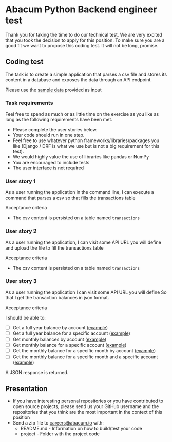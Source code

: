 # Abacum Python Backend engineer test

Thank you for taking the time to do our technical test. 
We are very excited that you took the decision to apply for this position. 
To make sure you are a good fit we want to propose this coding test. It will not be long, promise.

## Coding test

The task is to create a simple application that parses a csv file and stores its content in a database and exposes the data through an API endpoint.

Please use the [sample data](support-files/sample-data.csv) provided as input

### Task requirements

Feel free to spend as much or as little time on the exercise as you like as long as the following requirements have been met.

- Please complete the user stories below.
- Your code should run in one step.
- Feel free to use whatever python frameworks/libraries/packages you like (Django / DRF is what we use but is not a big requirement for this test).
- We would highly value the use of libraries like pandas or NumPy   
- You are encouraged to include tests
- The user interface is not required

### User story 1

As a user running the application in the command line,
I can execute a command that parses a csv so that fills the transactions table

Acceptance criteria
- The csv content is persisted on a table named `transactions`

### User story 2

As a user running the application, 
I can visit some API URL you will define and upload the file to fill the transactions table

Acceptance criteria
- The csv content is persisted on a table named `transactions`

### User story 3
As a user running the application
I can visit some API URL you will define
So that I get the transaction balances in json format. 

Acceptance criteria

I should be able to:
- [ ] Get a full year balance by account ([example](support-files/example_data/output/full_year_balance_by_account.json))
- [ ] Get a full year balance for a specific account ([example](support-files/example_data/output/full_year_balance_account_11300000.json))
- [ ] Get monthly balances by account ([example](support-files/example_data/output/monthly_balance_by_account.json))
- [ ] Get monthly balance for a specific account  ([example](support-files/example_data/output/monthly_balance_for_account_77800000.json))
- [ ] Get the monthly balance for a specific month by account ([example](support-files/example_data/output/october_by_account.json))
- [ ] Get the monthly balance for a specific month and a specific account ([example](support-files/example_data/output/october_account_77800000.json))

A JSON response is returned.

## Presentation

- If you have interesting personal repositories or you have contributed to open source projects, 
please send us your GitHub username and the repositories that you think are the most important in the context of this position
- Send a zip file to careers@abacum.io with:
  - README.md - Information on how to build/test your code
  - project - Folder with the project code
